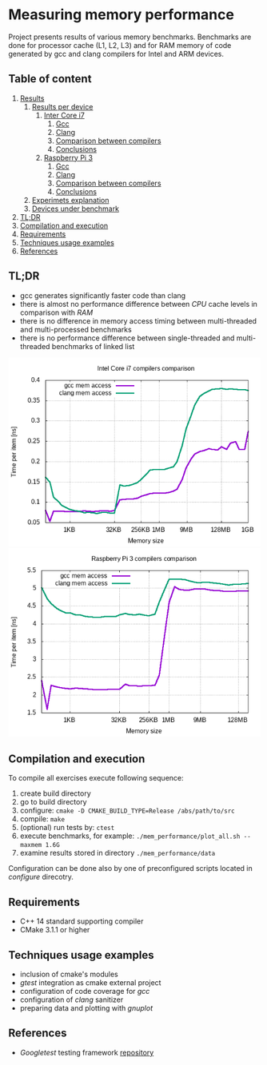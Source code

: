 # Measuring memory performance

Project presents results of various memory benchmarks.
Benchmarks are done for processor cache (L1, L2, L3) and for RAM memory of code generated by gcc and clang compilers for Intel and ARM devices.


## Table of content

1. [Results](doc/README.md#top)
    1. [Results per device](doc/README.md#top)
        1. [Inter Core i7](doc/i7/README.md#top)
            1. [Gcc](doc/i7/GCC.md#top)
            2. [Clang](doc/i7/CLANG.md#top)
            3. [Comparison between compilers](doc/i7/README.md#comparison)
            4. [Conclusions](doc/i7/README.md#conclusions)
        2. [Raspberry Pi 3](doc/rpi3/README.md#top)
            1. [Gcc](doc/rpi3/GCC.md#top)
            2. [Clang](doc/rpi3/CLANG.md#top)
            3. [Comparison between compilers](doc/rpi3/README.md#comparison)
            4. [Conclusions](doc/rpi3/README.md#conclusions)
    2. [Experimets explanation](doc/README.md#experiments_exp)
    3. [Devices under benchmark](doc/README.md#devices)
2. [TL;DR](#tldr)
3. [Compilation and execution](#compilation)
4. [Requirements](#requirements)
5. [Techniques usage examples](#techniques)
6. [References](#references)


## <a name="tldr"></a>TL;DR

* gcc generates significantly faster code than clang
* there is almost no performance difference between *CPU* cache levels in comparison with *RAM*
* there is no difference in memory access timing between multi-threaded and multi-processed benchmarks
* there is no performance difference between single-threaded and multi-threaded benchmarks of linked list


![Intel Core i7 compilers comparison](doc/i7/vector_st_comparison.png "Intel Core i7 compilers comparison")
![Raspberry Pi 3 compilers comparison](doc/rpi3/vector_st_comparison.png "Raspberry Pi 3 compilers comparison")


## <a name="compilation"></a>Compilation and execution

To compile all exercises execute following sequence:
1. create build directory
2. go to build directory
3. configure: ```cmake -D CMAKE_BUILD_TYPE=Release /abs/path/to/src```
4. compile: ```make```
5. (optional) run tests by: ```ctest```
6. execute benchmarks, for example: ```./mem_performance/plot_all.sh --maxmem 1.6G```
7. examine results stored in directory ```./mem_performance/data```

Configuration can be done also by one of preconfigured scripts located in *configure* direcotry.


## Requirements

- C++ 14 standard supporting compiler
- CMake 3.1.1 or higher


## <a name="techniques"></a>Techniques usage examples

- inclusion of cmake's modules
- *gtest* integration as cmake external project
- configuration of code coverage for *gcc*
- configuration of *clang* sanitizer
- preparing data and plotting with *gnuplot*


## References

- *Googletest* testing framework [repository](https://github.com/google/googletest)
